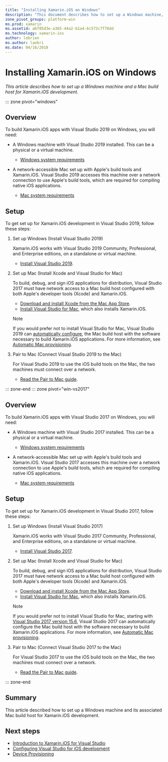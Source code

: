 ```yaml
---
title: "Installing Xamarin.iOS on Windows"
description: "This document describes how to set up a Windows machine, set up a Mac build host, and pair Windows to the Mac for Xamarin.iOS development."
zone_pivot_groups: platform-win
ms.prod: xamarin
ms.assetid: abf85d3e-a365-44a2-b1a4-6c572c7f76dd
ms.technology: xamarin-ios
author: lobrien
ms.author: laobri
ms.date: 04/16/2018
---
```


# Installing Xamarin.iOS on Windows

_This article describes how to set up a Windows machine and a Mac build
host for Xamarin.iOS development._

::: zone pivot="windows"

## Overview

To build Xamarin.iOS apps with Visual Studio 2019 on Windows, you will need:

- A Windows machine with Visual Studio 2019 installed. This can be a physical
   or a virtual machine.

  - [Windows system requirements](~/cross-platform/get-started/requirements.md#windows-requirements)

- A network-accessible Mac set up with Apple's build tools
   and Xamarin.iOS. Visual Studio 2019 accesses this machine over a network
   connection to use Apple's build tools, which are required for compiling
   native iOS applications.

  - [Mac system requirements](~/cross-platform/get-started/requirements.md#macos-requirements)

## Setup

To get set up for Xamarin.iOS development in Visual Studio 2019, follow
these steps:

1. Set up Windows (Install Visual Studio 2019)

    Xamarin.iOS works with Visual Studio 2019 Community, Professional,
    and Enterprise editions, on a standalone or virtual machine.

    - [Install Visual Studio 2019](~/get-started/installation/windows.md).

2. Set up Mac (Install Xcode and Visual Studio for Mac)

    To build, debug, and sign iOS applications for distribution, Visual 
    Studio 2017 must have network access to a Mac build host configured
    with both Apple's developer tools (Xcode) and Xamarin.iOS.

    - [Download and install Xcode from the Mac App
      Store](https://itunes.apple.com/us/app/xcode/id497799835?mt=12). 
    - [Install Visual Studio for
      Mac](https://docs.microsoft.com/visualstudio/mac/installation), which
      also installs Xamarin.iOS.

    > [!NOTE]
    > If you would prefer not to install Visual Studio for Mac, Visual Studio 2019 can
    > [automatically configure](https://docs.microsoft.com/visualstudio/releasenotes/vs2017-relnotes#automatic-macos-provisioning),
    > the Mac build host with the software necessary to build Xamarin.iOS applications. 
    > For more information, see [Automatic Mac provisioning](~/ios/get-started/installation/windows/connecting-to-mac/index.md#automatic-mac-provisioning).

3. Pair to Mac (Connect Visual Studio 2019 to the Mac)

    For Visual Studio 2019 to use the iOS build tools on the Mac, the two
    machines must connect over a network.

    - [Read the Pair to Mac guide](~/ios/get-started/installation/windows/connecting-to-mac/index.md).

::: zone-end
::: zone pivot="win-vs2017"

## Overview

To build Xamarin.iOS apps with Visual Studio 2017 on Windows, you will need:

-  A Windows machine with Visual Studio 2017 installed. This can be a physical
   or a virtual machine.
    - [Windows system requirements](~/cross-platform/get-started/requirements.md#windows-requirements)
    
-  A network-accessible Mac set up with Apple's build tools 
   and Xamarin.iOS. Visual Studio 2017 accesses this machine over a network
   connection to use Apple's build tools, which are required for compiling
   native iOS applications. 
    - [Mac system requirements](~/cross-platform/get-started/requirements.md#macos-requirements)

## Setup

To get set up for Xamarin.iOS development in Visual Studio 2017, follow
these steps:

1. Set up Windows (Install Visual Studio 2017)

    Xamarin.iOS works with Visual Studio 2017 Community, Professional, 
    and Enterprise editions, on a standalone or virtual machine.
    
    - [Install Visual Studio 2017](~/get-started/installation/windows.md).

2. Set up Mac (Install Xcode and Visual Studio for Mac)

    To build, debug, and sign iOS applications for distribution, Visual 
    Studio 2017 must have network access to a Mac build host configured
    with both Apple's developer tools (Xcode) and Xamarin.iOS.

    - [Download and install Xcode from the Mac App
      Store](https://itunes.apple.com/us/app/xcode/id497799835?mt=12). 
    - [Install Visual Studio for
      Mac](https://docs.microsoft.com/visualstudio/mac/installation), which
      also installs Xamarin.iOS.

    > [!NOTE]
    > If you would prefer not to install Visual Studio for Mac, starting with 
    > [Visual Studio 2017 version 15.6](https://docs.microsoft.com/visualstudio/releasenotes/vs2017-relnotes#automatic-macos-provisioning),
    > Visual Studio 2017 can automatically configure the Mac build host with 
    > the software necessary to build Xamarin.iOS applications. For more 
    > information, see [Automatic Mac provisioning](~/ios/get-started/installation/windows/connecting-to-mac/index.md#automatic-mac-provisioning).

3. Pair to Mac (Connect Visual Studio 2017 to the Mac)

    For Visual Studio 2017 to use the iOS build tools on the Mac, the two 
    machines must connect over a network.

    - [Read the Pair to Mac guide](~/ios/get-started/installation/windows/connecting-to-mac/index.md).

::: zone-end

## Summary

This article described how to set up a Windows machine and its associated
Mac build host for Xamarin.iOS development.

## Next steps

- [Introduction to Xamarin.iOS for Visual Studio](introduction-to-xamarin-ios-for-visual-studio.md)
- [Configuring Visual Studio for iOS development](config-options.md)
- [Device Provisioning](~/ios/get-started/installation/device-provisioning/index.md)
